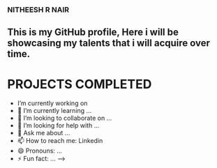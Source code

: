 ### NITHEESH R NAIR

## This is my GitHub profile, Here i will be showcasing my talents that i will acquire over time.

# PROJECTS COMPLETED

- I’m currently working on
- 🌱 I’m currently learning ...
- 👯 I’m looking to collaborate on ...
- 🤔 I’m looking for help with ...
- 💬 Ask me about ...
- 📫 How to reach me:
 Linkedin
- 😄 Pronouns: ...
- ⚡ Fun fact: ...
-->

